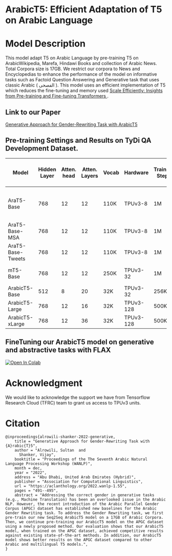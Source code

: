 # ArabicT5: Efficient Adaptation of T5 on Arabic Language


# Model Description

This model adapt T5 on Arabic Language by pre-training T5 on ArabicWikipedia, Marefa, Hindawi Books and collection of Arabic News. Total Corpora size is 17GB. We restrict our corpora to News and Encyclopedias to enhance the performance of the model on informative tasks such as Factoid Question Answering and Generative task that uses classic Arabic ( الفصحى ). This model uses an efficient implementation of T5 which reduces the fine-tuning and memory used [Scale Efficiently: Insights from Pre-training and Fine-tuning Transformers
](https://arxiv.org/abs/2109.10686) . 

## Link to our Paper

[Generative Approach for Gender-Rewriting Task with ArabicT5](https://aclanthology.org/2022.wanlp-1.55/)

## Pre-training Settings and Results on TyDi QA Development Dataset.

|     Model        | Hidden Layer | Atten. head | Atten. Layers | Vocab | Hardware  |Training Steps | Batch  |  Train x Batch Factor |Corpora                 | TyDi QA EM/F1| Link |
|------------------|--------------|-------------|---------------|-------|-----------|---------------|--------|-----------------------|------------------------|--------------|---|
| AraT5-Base       |     768      |      12     |      12       |  110K |TPUv3-8    |        1M     |  128   | 1.0x                  |248GB 29B tokens (MSA + Tweets)    |  69.16/82.82 | [![link][HF]](https://huggingface.co/UBC-NLP/AraT5-base) |  
| AraT5-Base-MSA   |     768      |      12     |      12       |  110K |TPUv3-8    |        1M     |  128   | 1.0x                  |70GB (MSA)              |  68.51/82.66 | [![link][HF]](https://huggingface.co/UBC-NLP/AraT5-msa-base) |
| AraT5-Base-Tweets|     768      |      12     |      12       |  110K |TPUv3-8    |        1M     |  128   | 1.0x                  |178GB (Tweets)          |  64.39/78.22 | [![link][HF]](https://huggingface.co/UBC-NLP/AraT5-tweet-base) |
| mT5-Base         |     768      |      12     |      12       |  250K |TPUv3-32   |        1M     |  1024  | 8.0x                  |6.3T tokens (mC4)|  72.53/85.04 | [![link][HF]](https://huggingface.co/google/mt5-base) |
| ArabicT5-Base    |     512      |      8     |      20      |  32K  |TPUv3-32   |       256K    |  256   | 0.5x                 |17GB (MSA)          |  72.75/85.49 | [![link][HF]](https://huggingface.co/sultan/ArabicT5-Base)|
| ArabicT5-Large   |     768      |      12     |      16       |  32K  |TPUv3-128  |       500K    |  512   | 2.0x                  |17GB (MSA)          |  74.27/86.37      | [![link][HF]](https://huggingface.co/sultan/ArabicT5-Large) |
| ArabicT5-xLarge  |     768      |      12     |      36       |  32K  |TPUv3-128  |       500K    |  512   | 2.0x                  |17GB (MSA)          |  74.38/86.60       | [![link][HF]](https://huggingface.co/sultan/ArabicT5-xLarge) | 


## FineTuning our ArabicT5 model on generative and abstractive tasks with FLAX ###

[![Open In Colab][COLAB]](https://colab.research.google.com/github/salrowili/ArabicT5/blob/main/FineTuning_ArabicT5_with_FLAX_and_TPU.ipynb)

# Acknowledgment

We would like to acknowledge the support we have from Tensorflow Research Cloud (TFRC) team to grant us access to TPUv3 units.



# Citation
```
@inproceedings{alrowili-shanker-2022-generative,
    title = "Generative Approach for Gender-Rewriting Task with {A}rabic{T}5",
    author = "Alrowili, Sultan  and
      Shanker, Vijay",
    booktitle = "Proceedings of the The Seventh Arabic Natural Language Processing Workshop (WANLP)",
    month = dec,
    year = "2022",
    address = "Abu Dhabi, United Arab Emirates (Hybrid)",
    publisher = "Association for Computational Linguistics",
    url = "https://aclanthology.org/2022.wanlp-1.55",
    pages = "491--495",
    abstract = "Addressing the correct gender in generative tasks (e.g., Machine Translation) has been an overlooked issue in the Arabic NLP. However, the recent introduction of the Arabic Parallel Gender Corpus (APGC) dataset has established new baselines for the Arabic Gender Rewriting task. To address the Gender Rewriting task, we first pre-train our new Seq2Seq ArabicT5 model on a 17GB of Arabic Corpora. Then, we continue pre-training our ArabicT5 model on the APGC dataset using a newly proposed method. Our evaluation shows that our ArabicT5 model, when trained on the APGC dataset, achieved competitive results against existing state-of-the-art methods. In addition, our ArabicT5 model shows better results on the APGC dataset compared to other Arabic and multilingual T5 models.",
}
```


[COLAB]: https://colab.research.google.com/assets/colab-badge.svg
[HF]: https://huggingface.co/front/assets/huggingface_logo-noborder.svg
